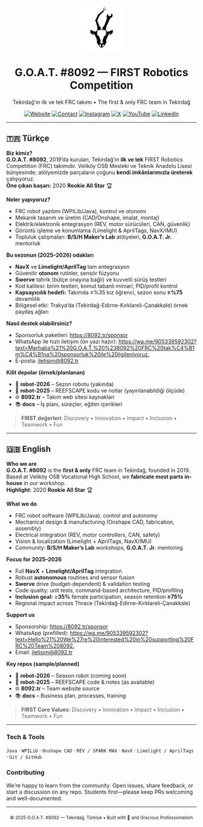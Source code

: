 <!-- .github/profile/README.md -->

<p align="center">
  <a href="https://8092.tr">
    <img src="https://raw.githubusercontent.com/GOAT-8092/8092.tr/main/public/img/logo-goat__-_beyaz2.png" alt="G.O.A.T. #8092 Logo" width="120">
  </a>
</p>

<h1 align="center">G.O.A.T. #8092 — FIRST Robotics Competition</h1>

<p align="center">
  Tekirdağ’ın ilk ve tek FRC takımı • The first & only FRC team in Tekirdağ
</p>

<p align="center">
  <a href="https://8092.tr"><img alt="Website" src="https://img.shields.io/badge/website-8092.tr-512f75?style=for-the-badge"></a>
  <a href="mailto:iletisim@8092.tr"><img alt="Contact" src="https://img.shields.io/badge/contact-iletisim@8092.tr-673a8e?style=for-the-badge"></a>
  <a href="https://instagram.com/goat8092"><img alt="Instagram" src="https://img.shields.io/badge/instagram-@goat8092-7e46a8?style=for-the-badge&logo=instagram&logoColor=white"></a>
  <a href="https://x.com/goat8092"><img alt="X" src="https://img.shields.io/badge/X-@goat8092-512f75?style=for-the-badge&logo=x&logoColor=white"></a>
  <a href="https://www.youtube.com/@GreatestOfAllTimes8092/"><img alt="YouTube" src="https://img.shields.io/badge/youtube-8092-FF0000?style=for-the-badge&logo=youtube&logoColor=white"></a>
  <a href="https://www.linkedin.com/company/greatest-of-all-times-8092"><img alt="LinkedIn" src="https://img.shields.io/badge/linkedin-8092-0A66C2?style=for-the-badge&logo=linkedin&logoColor=white"></a>
</p>

---

## 🇹🇷 Türkçe

**Biz kimiz?**  
**G.O.A.T. #8092**, 2019’da kurulan, Tekirdağ’ın **ilk ve tek** FIRST Robotics Competition (FRC) takımıdır. Veliköy OSB Mesleki ve Teknik Anadolu Lisesi bünyesinde; atölyemizde parçaların çoğunu **kendi imkânlarımızla üreterek** çalışıyoruz.  
**Öne çıkan başarı:** 2020 **Rookie All Star** 🏆

**Neler yapıyoruz?**
- FRC robot yazılımı (WPILib/Java), kontrol ve otonomi
- Mekanik tasarım ve üretim (CAD/Onshape, imalat, montaj)
- Elektrik/elektronik entegrasyon (REV, motor sürücüleri, CAN, güvenlik)
- Görüntü işleme ve konumlama (Limelight & AprilTags, NavX/IMU)
- Topluluk çalışmaları: **B/S/H Maker’s Lab** atölyeleri, **G.O.A.T. Jr.** mentorluk

**Bu sezonun (2025–2026) odakları**
- **NavX** ve **Limelight/AprilTag** tam entegrasyon  
- Güvenilir **otonom** rutinler, sensör füzyonu  
- **Swerve** tahrik (bütçe onayına bağlı) ve kuvvetli sürüş testleri  
- Kod kalitesi: birim testleri, komut tabanlı mimari, PID/profil kontrol  
- **Kapsayıcılık hedefi:** Takımda ≥%35 kız öğrenci, sezon sonu **≥%75** devamlılık  
- Bölgesel etki: Trakya’da (Tekirdağ-Edirne-Kırklareli-Çanakkale) örnek paydaş ağları

**Nasıl destek olabilirsiniz?**
- Sponsorluk paketleri: <https://8092.tr/sponsor>  
- WhatsApp ile hızlı iletişim (ön yazı hazır): <https://wa.me/905339592302?text=Merhaba%21%20G.O.A.T.%20%238092%20FRC%20tak%C4%B1m%C4%B1na%20sponsorluk%20ile%20ilgileniyoruz.>  
- E-posta: <iletisim@8092.tr>

**Kilit depolar (örnek/planlanan)**
- 🔧 **robot-2026** – Sezon robotu (yakında)
- 🤖 **robot-2025** – REEFSCAPE kodu ve notlar (yayınlanabildiği ölçüde)
- 🌐 **8092.tr** – Takım web sitesi kaynakları
- 📚 **docs** – İş planı, süreçler, eğitim içerikleri

> **FIRST değerleri**: Discovery • Innovation • Impact • Inclusion • Teamwork • Fun

---

## 🇬🇧 English

**Who we are**  
**G.O.A.T. #8092** is the **first & only** FRC team in Tekirdağ, founded in 2019. Based at Veliköy OSB Vocational High School, we **fabricate most parts in-house** in our workshop.  
**Highlight:** 2020 **Rookie All Star** 🏆

**What we do**
- FRC robot software (WPILib/Java), control and autonomy
- Mechanical design & manufacturing (Onshape CAD, fabrication, assembly)
- Electrical integration (REV, motor controllers, CAN, safety)
- Vision & localization (Limelight + AprilTags, NavX/IMU)
- Community: **B/S/H Maker’s Lab** workshops, **G.O.A.T. Jr.** mentoring

**Focus for 2025–2026**
- Full **NavX** + **Limelight/AprilTag** integration  
- Robust **autonomous** routines and sensor fusion  
- **Swerve** drive (budget-dependent) & validation testing  
- Code quality: unit tests, command-based architecture, PID/profiling  
- **Inclusion goal:** ≥**35%** female participation, season retention **≥75%**  
- Regional impact across Thrace (Tekirdağ-Edirne-Kırklareli-Çanakkale)

**Support us**
- Sponsorship: <https://8092.tr/sponsor>  
- WhatsApp (prefilled): <https://wa.me/905339592302?text=Hello%21%20We%27re%20interested%20in%20supporting%20FRC%20Team%208092.>  
- Email: <iletisim@8092.tr>

**Key repos (sample/planned)**
- 🔧 **robot-2026** – Season robot (coming soon)
- 🤖 **robot-2025** – REEFSCAPE code & notes (as available)
- 🌐 **8092.tr** – Team website source
- 📚 **docs** – Business plan, processes, training

> **FIRST Core Values**: Discovery • Innovation • Impact • Inclusion • Teamwork • Fun

---

### Tech & Tools
`Java` · `WPILib` · `Onshape CAD` · `REV / SPARK MAX` · `NavX` · `Limelight / AprilTags` · `Git / GitHub`

### Contributing
We’re happy to learn from the community. Open issues, share feedback, or start a discussion on any repo. Students first—please keep PRs welcoming and well-documented.

---

<p align="center">
  <sub>© 2025 G.O.A.T. #8092 — Tekirdağ, Türkiye • Built with 💜 and Gracious Professionalism</sub>
</p>
